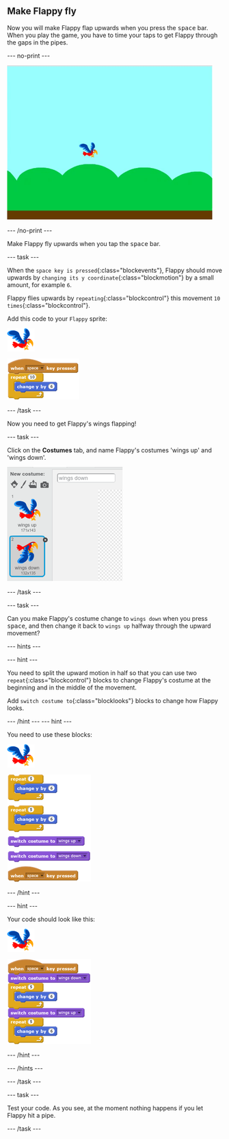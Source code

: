 ## Make Flappy fly

Now you will make Flappy flap upwards when you press the <kbd>space</kbd> bar. When you play the game, you have to time your taps to get Flappy through the gaps in the pipes.

--- no-print ---

![flappy flying upwards when space bar is pressed](images/flappy-flying.gif)

--- /no-print ---

Make Flappy fly upwards when you tap the <kbd>space</kbd> bar.

--- task ---

When the `space key is pressed`{:class="blockevents"}, Flappy should move upwards by `changing its y coordinate`{:class="blockmotion"} by a small amount, for example `6`. 

Flappy flies upwards by `repeating`{:class="blockcontrol"} this movement `10 times`{:class="blockcontrol"}.

Add this code to your `Flappy` sprite:

![parrot sprite](images/flappy-sprite.png)

![blocks_1545217747_5510843](images/blocks_1545217747_5510843.png)

--- /task ---

Now you need to get Flappy's wings flapping!

--- task ---

Click on the **Costumes** tab, and name Flappy's costumes 'wings up' and 'wings down'.

![naming the costumes](images/flappy-wings.png)

--- /task ---

--- task ---

Can you make Flappy's costume change to `wings down` when you press <kbd>space</kbd>, and then change it back to `wings up` halfway through the upward movement?

--- hints ---

--- hint ---

You need to split the upward motion in half so that you can use two `repeat`{:class="blockcontrol"} blocks to change Flappy's costume at the beginning and in the middle of the movement.

Add `switch costume to`{:class="blocklooks"} blocks to change how Flappy looks.

--- /hint ---
--- hint ---

You need to use these blocks:

![parrot sprite](images/flappy-sprite.png)

![blocks_1545217748_6573598](images/blocks_1545217748_6573598.png)

--- /hint ---

--- hint ---

Your code should look like this:

![parrot sprite](images/flappy-sprite.png)

![blocks_1545217749_776418](images/blocks_1545217749_776418.png)

--- /hint ---

--- /hints ---

--- /task ---

--- task ---

Test your code. As you see, at the moment nothing happens if you let Flappy hit a pipe.

--- /task ---

